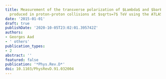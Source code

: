 ```yaml
---
title: Measurement of the transverse polarization of $Łambda$ and $barŁambda$ hyperons
  produced in proton-proton collisions at $sqrts=7$ TeV using the ATLAS detector
date: '2015-01-01'
draft: true
publishDate: '2020-10-05T23:02:01.395742Z'
authors:
- Georges Aad
- ' others'
publication_types:
- 2
abstract: ''
featured: false
publication: '*Phys.Rev.D*'
doi: 10.1103/PhysRevD.91.032004
---
```


